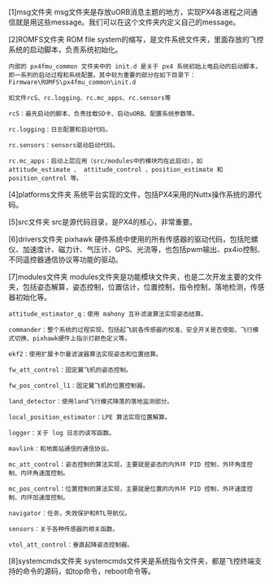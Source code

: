 [1]msg文件夹
	msg文件夹是存放uORB消息主题的地方，实现PX4各进程之间通信就是用这些message。我们可以在这个文件夹内定义自己的message。

[2]ROMFS文件夹
	ROM file system的缩写，是文件系统文件夹，里面存放的飞控系统的启动脚本，负责系统初始化。

	内部的 px4fmu_common 文件夹中的 init.d 是关于 px4 系统初始上电启动的启动脚本，即一系列的启动过程和系统配置。其中较为重要的部分在如下目录下：Firmware\ROMFS\px4fmu_common\init.d

	如文件rcS、rc.logging、rc.mc_apps、rc.sensors等

	rcS：最先启动的脚本，负责挂载SD卡、启动uORB、配置系统参数等。

	rc.logging：日志配置和启动代码。

	rc.sensors：sensors驱动启动代码。

	rc.mc_apps：启动上层应用（src/modules中的模块均在此启动），如 attitude_estimate 、 attitude_control 、position_estimate 和 position_control 等。

[4]platforms文件夹
	系统平台实现的文件，包括PX4采用的Nuttx操作系统的源代码。

[5]src文件夹
	src是源代码目录，是PX4的核心，非常重要。

[6]drivers文件夹
	pixhawk 硬件系统中使用的所有传感器的驱动代码，包括陀螺仪、加速度计、磁力计、气压计、GPS、光流等，也包括pwm输出、px4io控制、不同遥控器通信协议等功能的驱动。

[7]modules文件夹
	modules文件夹是功能模块文件夹，也是二次开发主要的文件夹，包括姿态解算，姿态控制，位置估计，位置控制，指令控制，落地检测，传感器初始化等。

	attitude_estimator_q：使用 mahony 互补滤波算法实现姿态结算。

	commander：整个系统的过程实现，包括起飞前各传感器的校准、安全开关是否使能、飞行模式切换、pixhawk硬件上指示灯颜色定义等。

	ekf2：使用扩展卡尔曼滤波器算法实现姿态和位置结算。

	fw_att_control：固定翼飞机的姿态控制。

	fw_pos_control_l1：固定翼飞机的位置控制器。

	land_detector：使用land飞行模式降落的落地监测部分。

	local_position_estimator：LPE 算法实现位置解算。

	logger：关于 log 日志的读写函数。

	mavlink：和地面站通信的通信协议。

	mc_att_control：姿态控制的算法实现，主要就是姿态的内外环 PID 控制，外环角度控制、内环角速度控制。

	mc_pos_control：位置控制的算法实现，主要就是位置的内外环 PID 控制，外环速度控制、内环加速度控制。

	navigator：任务，失效保护和RTL导航仪。

	sensors：关于各种传感器的相关函数。

	vtol_att_control：垂直起降姿态控制器。
[8]systemcmds文件夹
systemcmds文件夹是系统指令文件夹，都是飞控终端支持的命令的源码，如top命令，reboot命令等。
